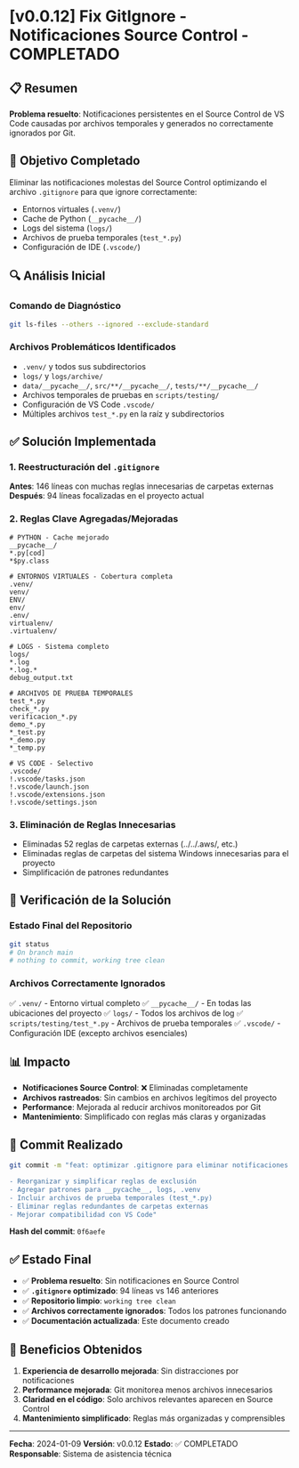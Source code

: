 # [v0.0.12] Fix GitIgnore - Notificaciones Source Control - COMPLETADO

## 📋 Resumen
**Problema resuelto**: Notificaciones persistentes en el Source Control de VS Code causadas por archivos temporales y generados no correctamente ignorados por Git.

## 🎯 Objetivo Completado
Eliminar las notificaciones molestas del Source Control optimizando el archivo `.gitignore` para que ignore correctamente:
- Entornos virtuales (`.venv/`)
- Cache de Python (`__pycache__/`)
- Logs del sistema (`logs/`)
- Archivos de prueba temporales (`test_*.py`)
- Configuración de IDE (`.vscode/`)

## 🔍 Análisis Inicial
### Comando de Diagnóstico
```bash
git ls-files --others --ignored --exclude-standard
```

### Archivos Problemáticos Identificados
- `.venv/` y todos sus subdirectorios
- `logs/` y `logs/archive/`
- `data/__pycache__/`, `src/**/__pycache__/`, `tests/**/__pycache__/`
- Archivos temporales de pruebas en `scripts/testing/`
- Configuración de VS Code `.vscode/`
- Múltiples archivos `test_*.py` en la raíz y subdirectorios

## ✅ Solución Implementada

### 1. Reestructuración del `.gitignore`
**Antes**: 146 líneas con muchas reglas innecesarias de carpetas externas
**Después**: 94 líneas focalizadas en el proyecto actual

### 2. Reglas Clave Agregadas/Mejoradas
```gitignore
# PYTHON - Cache mejorado
__pycache__/
*.py[cod]
*$py.class

# ENTORNOS VIRTUALES - Cobertura completa
.venv/
venv/
ENV/
env/
.env/
virtualenv/
.virtualenv/

# LOGS - Sistema completo
logs/
*.log
*.log.*
debug_output.txt

# ARCHIVOS DE PRUEBA TEMPORALES
test_*.py
check_*.py
verificacion_*.py
demo_*.py
*_test.py
*_demo.py
*_temp.py

# VS CODE - Selectivo
.vscode/
!.vscode/tasks.json
!.vscode/launch.json
!.vscode/extensions.json
!.vscode/settings.json
```

### 3. Eliminación de Reglas Innecesarias
- Eliminadas 52 reglas de carpetas externas (../../.aws/, etc.)
- Eliminadas reglas de carpetas del sistema Windows innecesarias para el proyecto
- Simplificación de patrones redundantes

## 🧪 Verificación de la Solución

### Estado Final del Repositorio
```bash
git status
# On branch main
# nothing to commit, working tree clean
```

### Archivos Correctamente Ignorados
✅ `.venv/` - Entorno virtual completo
✅ `__pycache__/` - En todas las ubicaciones del proyecto
✅ `logs/` - Todos los archivos de log
✅ `scripts/testing/test_*.py` - Archivos de prueba temporales
✅ `.vscode/` - Configuración IDE (excepto archivos esenciales)

## 📊 Impacto
- **Notificaciones Source Control**: ❌ Eliminadas completamente
- **Archivos rastreados**: Sin cambios en archivos legítimos del proyecto
- **Performance**: Mejorada al reducir archivos monitoreados por Git
- **Mantenimiento**: Simplificado con reglas más claras y organizadas

## 🔄 Commit Realizado
```bash
git commit -m "feat: optimizar .gitignore para eliminar notificaciones Source Control

- Reorganizar y simplificar reglas de exclusión
- Agregar patrones para __pycache__, logs, .venv
- Incluir archivos de prueba temporales (test_*.py)
- Eliminar reglas redundantes de carpetas externas
- Mejorar compatibilidad con VS Code"
```

**Hash del commit**: `0f6aefe`

## ✅ Estado Final
- ✅ **Problema resuelto**: Sin notificaciones en Source Control
- ✅ **`.gitignore` optimizado**: 94 líneas vs 146 anteriores
- ✅ **Repositorio limpio**: `working tree clean`
- ✅ **Archivos correctamente ignorados**: Todos los patrones funcionando
- ✅ **Documentación actualizada**: Este documento creado

## 🎯 Beneficios Obtenidos
1. **Experiencia de desarrollo mejorada**: Sin distracciones por notificaciones
2. **Performance mejorada**: Git monitorea menos archivos innecesarios
3. **Claridad en el código**: Solo archivos relevantes aparecen en Source Control
4. **Mantenimiento simplificado**: Reglas más organizadas y comprensibles

---

**Fecha**: 2024-01-09
**Versión**: v0.0.12
**Estado**: ✅ COMPLETADO
**Responsable**: Sistema de asistencia técnica
